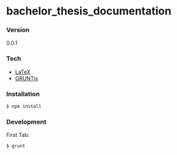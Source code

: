 # bachelor_thesis_documentation

### Version
0.0.1

### Tech
* [LaTeX]
* [GRUNTjs] 

### Installation
```sh
$ npm install
```


### Development

First Tab:
```sh
$ grunt
```

[LaTeX]:http://www.latex-project.org/
[GRUNTjs]:http://gruntjs.com/

